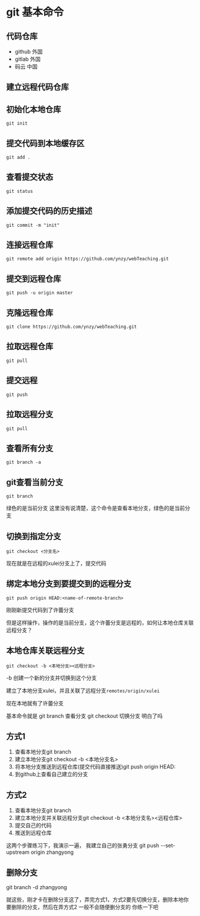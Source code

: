 
# git 基本命令

## 代码仓库
* github 外国
* gitlab 外国
* 码云  中国

## 建立远程代码仓库

## 初始化本地仓库
```shell
git init
```
## 提交代码到本地缓存区
```shell
git add .
```
## 查看提交状态
```shell
git status
```
## 添加提交代码的历史描述
```shell
git commit -m "init"
```
## 连接远程仓库
```shell
git remote add origin https://github.com/ynzy/webTeaching.git
```
## 提交到远程仓库
```shell
git push -u origin master
```

## 克隆远程仓库
```shell
git clone https://github.com/ynzy/webTeaching.git
```

## 拉取远程仓库
```shell
git pull
```

## 提交远程
```shell
git push
```

## 拉取远程分支
```shell
git pull
```
## 查看所有分支
```shell
git branch -a
```

## git查看当前分支
```shell
git branch
```
绿色的是当前分支
这里没有说清楚，这个命令是查看本地分支，绿色的是当前分支

## 切换到指定分支
```shell
git checkout <分支名>
```
现在就是在远程的xulei分支上了，提交代码

## 绑定本地分支到要提交到的远程分支
```shell
git push origin HEAD:<name-of-remote-branch>
```
刚刚新提交代码到了许蕾分支

但是这样操作，操作的是当前分支，这个许蕾分支是远程的，如何让本地仓库关联远程分支？

## 本地仓库关联远程分支
```shell
git checkout -b <本地分支><远程分支>
```
-b 创建一个新的分支并切换到这个分支

建立了本地分支xulei，并且关联了远程分支`remotes/origin/xulei`

现在本地就有了许蕾分支

基本命令就是
git branch 查看分支
git checkout 切换分支
明白了吗

## 方式1
1. 查看本地分支git branch
2. 建立本地分支git checkout -b <本地分支名>
3. 将本地分支推送到远程仓库(提交代码直接推送)git push origin HEAD:<name-of-remote-branch>
4. 到github上查看自己建立的分支

## 方式2
1. 查看本地分支git branch
2. 建立本地分支并关联远程分支git checkout -b <本地分支名><远程仓库>
3. 提交自己的代码
4. 推送到远程仓库

这两个步骤练习下，我演示一遍，
我建立自己的张勇分支
git push --set-upstream origin zhangyong

## 删除分支
git branch -d zhangyong

就这些，刚才卡在删除分支这了，弄完方式1，方式2要先切换分支，删除本地你要删除的分支，然后在弄方式2
一般不会随便删分支的
你练一下吧